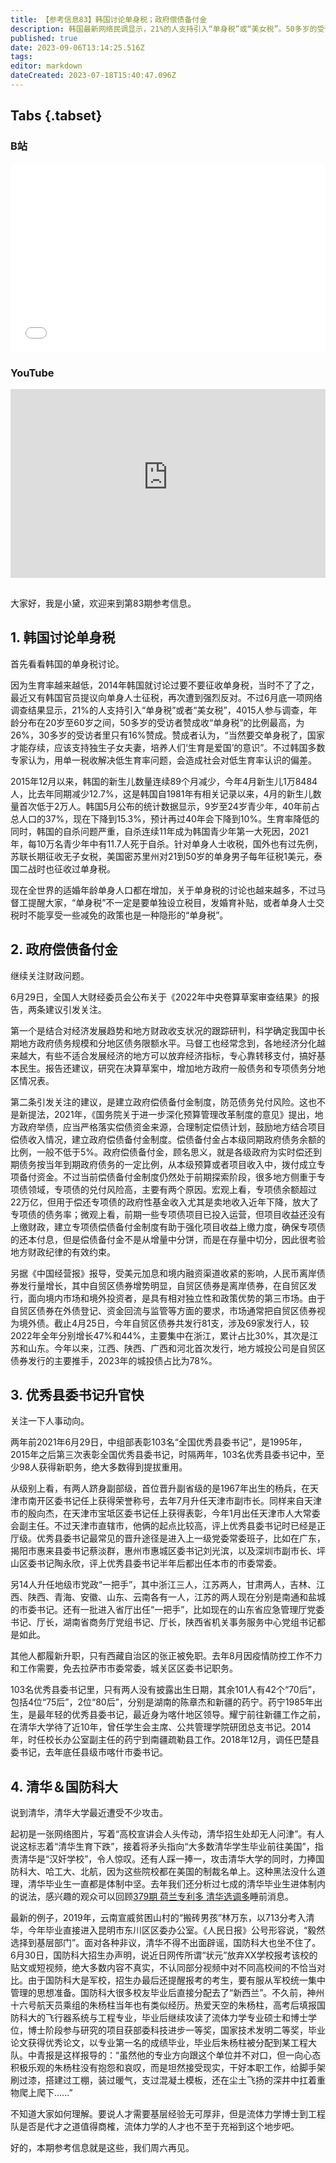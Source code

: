 ```yaml
---
title: 【参考信息83】韩国讨论单身税；政府偿债备付金
description: 韩国最新网络民调显示，21%的人支持引入“单身税”或“美女税”。50多岁的受访者赞成的比例最高，为26%；30多岁的受访者里，只有16%赞成。其实“单身税”不一定要单独设立税目，发婚育补贴，或者单身人士交税时不能享受一些减免政策，也是隐形的“单身税”。人大财经委公布去年中央决算草案审查结果，再次提及建立政府偿债备付金制度。偿债备付金不是从增量中分饼，而是在存量中切分，很考验地方财政纪律的有效约束。清华大学最近莫名其妙被黑，连带国防科大也坐不住了。
published: true
date: 2023-09-06T13:14:25.516Z
tags: 
editor: markdown
dateCreated: 2023-07-18T15:40:47.096Z
---
```


## Tabs {.tabset}
### B站
<div style="position: relative; padding: 30% 45%;">
<iframe style="position: absolute; width: 100%; height: 100%; left: 0; top: 0;" src="//player.bilibili.com/player.html?&bvid=BV1qW4y1Z7uS&page=1&as_wide=1&high_quality=1&danmaku=1&autoplay=0" scrolling="no" border="0" frameborder="no" framespacing="0" allowfullscreen="true"></iframe>
</div>

### YouTube
<div style="position: relative; padding: 30% 45%;">
<iframe style="position: absolute; top: 0; left: 0; width: 100%; height: 100%;" src="https://www.youtube-nocookie.com/embed/YouTubeVID" title="YouTube video player" frameborder="0" allow="accelerometer; autoplay; clipboard-write; encrypted-media; gyroscope; picture-in-picture" allowfullscreen></iframe>
</div>

## 

大家好，我是小黛，欢迎来到第83期参考信息。

## 1. 韩国讨论单身税

首先看看韩国的单身税讨论。

因为生育率越来越低，2014年韩国就讨论过要不要征收单身税，当时不了了之，最近又有韩国官员提议向单身人士征税，再次遭到强烈反对。不过6月底一项网络调查结果显示，21%的人支持引入“单身税”或者“美女税”，4015人参与调查，年龄分布在20岁至60岁之间，50多岁的受访者赞成收“单身税”的比例最高，为26%，30多岁的受访者里只有16%赞成。赞成者认为，“当然要交单身税了，国家才能存续，应该支持独生子女夫妻，培养人们‘生育是爱国’的意识”。不过韩国多数专家认为，用单一税收解决低生育率问题，会造成社会对低生育率认识的偏差。

2015年12月以来，韩国的新生儿数量连续89个月减少，今年4月新生儿1万8484人，比去年同期减少12.7%，这是韩国自1981年有相关记录以来，4月的新生儿数量首次低于2万人。韩国5月公布的统计数据显示，9岁至24岁青少年，40年前占总人口的37%，现在下降到15.3%，预计再过40年会下降到10%。生育率降低的同时，韩国的自杀问题严重，自杀连续11年成为韩国青少年第一大死因，2021年，每10万名青少年中有11.7人死于自杀。针对单身人士收税，国外也有过先例，苏联长期征收无子女税，美国密苏里州对21到50岁的单身男子每年征税1美元，泰国二战时也征收过单身税。

现在全世界的适婚年龄单身人口都在增加，关于单身税的讨论也越来越多，不过马督工提醒大家，“单身税”不一定是要单独设立税目，发婚育补贴，或者单身人士交税时不能享受一些减免的政策也是一种隐形的“单身税”。

## 2. 政府偿债备付金

继续关注财政问题。

6月29日，全国人大财经委员会公布关于《2022年中央卷算草案审查结果》的报告，两条建议引发关注。

第一个是结合对经济发展趋势和地方财政收支状况的跟踪研判，科学确定我国中长期地方政府债务规模和分地区债务限额水平。马督工也经常念到，各地经济分化越来越大，有些不适合发展经济的地方可以放弃经济指标，专心靠转移支付，搞好基本民生。报告还建议，研究在决算草案中，增加地方政府一般债务和专项债务分地区情况表。

第二条引发关注的建议，是建立政府偿债备付金制度，防范债务兑付风险。这也不是新提法，2021年，《国务院关于进一步深化预算管理改革制度的意见》提出，地方政府举债，应当严格落实偿债资金来源，合理制定偿债计划，鼓励地方结合项目偿债收入情况，建立政府偿债备付金制度。偿债备付金占本级同期政府债务余额的比例，一般不低于5%。政府偿债备付金，顾名思义，就是各级政府为实时偿还到期债务按当年到期政府债务的一定比例，从本级预算或者项目收入中，拨付成立专项备付资金。不过当前偿债备付金制度仍然处于前期探索阶段，很多地方侧重于专项债领域，专项债的兑付风险高，主要有两个原因。宏观上看，专项债余额超过22万亿，但用于偿还专项债的政府性基金收入尤其是卖地收入近年下降，放大了专项债的债务率；微观上看，前期一些专项债项目已投入运营，但项目收益还没有上缴财政，建立专项债偿债备付金制度有助于强化项目收益上缴力度，确保专项债的还本付息，但是偿债备付金不是从增量中分饼，而是在存量中切分，因此很考验地方财政纪律的有效约束。

另据《中国经营报》报导，受美元加息和境内融资渠道收紧的影响，人民币离岸债券发行量增长，其中自贸区债券增势明显，自贸区债券是离岸债券，在自贸区发行，面向境内市场和境外投资者，是具有相对独立性和政策优势的第三市场。由于自贸区债券在外债登记、资金回流与监管等方面的要求，市场通常把自贸区债券视为境外债。截止4月25日，今年自贸区债券共发行81支，涉及69家发行人，较2022年全年分别增长47%和44%，主要集中在浙江，累计占比30%，其次是江苏和山东。今年以来，江西、陕西、广西和河北首次发行，地方城投公司是自贸区债券发行的主要推手，2023年的城投债占比为78%。

## 3. 优秀县委书记升官快

关注一下人事动向。

两年前2021年6月29日，中组部表彰103名“全国优秀县委书记”，是1995年，2015年之后第三次表彰全国优秀县委书记，时隔两年，103名优秀县委书记中，至少98人获得新职务，绝大多数得到提拔重用。

从级别上看，有两人跻身副部级，首位晋升副省级的是1967年出生的杨兵，在天津市南开区委书记任上获得荣誉称号，去年7月升任天津市副市长。同样来自天津市的殷向杰，在天津市宝坻区委书记任上获得表彰，今年1月出任天津市人大常委会副主任。不过天津市直辖市，他俩的起点比较高，评上优秀县委书记时已经是正厅级。优秀县委书记最常见的晋升途径是进入上一级党委常委班子，比如在广东，揭阳市惠来县委书记蔡淡群，惠州市惠城区委书记刘光滨，以及深圳市副市长、坪山区委书记陶永欣，评上优秀县委书记半年后都出任本市的市委常委。

另14人升任地级市党政“一把手”，其中浙江三人，江苏两人，甘肃两人，吉林、江西、陕西、青海、安徽、山东、云南各有一人，江苏的两人现在分别是南通和盐城的市委书记。还有一批进入省厅出任“一把手”，比如现在的山东省应急管理厅党委书记、厅长，湖南省商务厅党组书记、厅长，陕西省机关事务服务中心党组书记都是如此。

其他人都履新升职，只有西藏自治区的张正被免职。去年8月因疫情防控工作不力和工作需要，免去拉萨市市委常委，城关区区委书记职务。

103名优秀县委书记里，只有两人没有披露出生日期，其余101人有42个“70后”，包括4位“75后”，2位“80后”，分别是湖南的陈章杰和新疆的药宁。药宁1985年出生，是最年轻的优秀县委书记，最近身为喀什地区领导。耀宁前往新疆工作之前，在清华大学待了近10年，曾任学生会主席、公共管理学院研团总支书记。2014年，时任校长办公室副主任的药宁到南疆疏勒县工作。2018年12月，调任巴楚县委书记，去年底任县级市喀什市委书记。

## 4. 清华＆国防科大

说到清华，清华大学最近遭受不少攻击。

起初是一张网络图片，写着“高校宣讲会人头传动，清华招生处却无人问津”。有人说这标志着“清华生育下跌”，接着将矛头指向“大多数清华学生毕业前往美国”，指责清华是“汉奸学校”，令人惊叹。还有人踩一捧一，攻击清华大学的同时，力捧国防科大、哈工大、北航，因为这些院校都在美国的制裁名单上。这种黑法没什么道理，清华毕业生一直都是体制中坚。去年我们还分析过七成的清华毕业生进体制内的说法，感兴趣的观众可以回顾[379期 荷兰专利多 清华选调多](https://archive.bedtime.news/zh/main/301-400/379)睡前消息。

最新的例子，2019年，云南宣威贫困山村的“搬砖男孩”林万东，以713分考入清华，今年毕业直接进入昆明市东川区区委办公室。《人民日报》公号形容说，“毅然选择到基层部门”。面对各种非议，清华不得不出面辟谣，国防科大也坐不住了。6月30日，国防科大招生办声明，说近日网传所谓“状元”放弃XX学校报考该校的贴文或短视频，绝大多数内容不真实，不认同部分视频中对不同高校间的不恰当对比。由于国防科大是军校，招生办最后还提醒报考的考生，要有服从军校统一集中管理的思想准备。国防科大很多校友毕业后直接分配去了“新西兰”。不久前，神州十六号航天员乘组的朱杨柱当年也有类似经历。热爱天空的朱杨柱，高考后填报国防科大的飞行器系统与工程专业，毕业后继续攻读了流体力学专业硕士和博士学位，博士阶段参与研究的项目获部委科技进步一等奖，国家技术发明二等奖，毕业论文获得优秀论文，以专业第一名的成绩毕业，毕业后朱杨柱被分配到某工程大队。中青报是这样报导的：“虽然他的专业方向跟这个单位并不对口，但一向心态积极乐观的朱杨柱没有抱怨和哀叹，而是坦然接受现实，干好本职工作，给脚手架刷过漆，搭建过工棚，装过暖气，支过混凝土模板，还在尘土飞扬的深井中扛着重物爬上爬下......”

不知道大家如何理解。要说人才需要基层经验无可厚非，但是流体力学博士到工程队是否是代才之道值得商榷，流体力学的人才也不至于充裕到这个地步吧。

好的，本期参考信息就是这些，我们周六再见。


